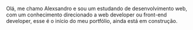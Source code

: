 Olá, me chamo Alexsandro e sou um estudando de desenvolvimento web, com um conhecimento direcionado a web developer ou front-end developer, esse é o início do meu portfólio, ainda está em construção.
